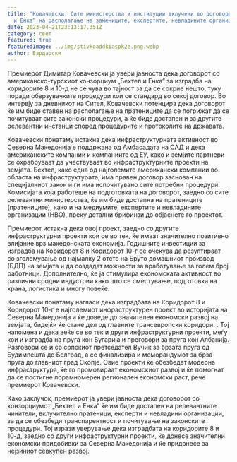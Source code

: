 ```yaml
---
title: "Ковачевски: Сите министерства и институции вклучени во договорот „Бехтел
  и Енка“ на располагање на замениците, експертите, невладините организации"
date: 2023-04-21T23:12:17.351Z
category: свет
featured: true
featuredImage: ../img/stivkoaddkiaspk2e.png.webp
author: Вардарски
---
```


Премиерот Димитар Ковачевски ја увери јавноста дека договорот со американско-турскиот конзорциум „Бехтел и Енка“ за изградба на коридорите 8 и 10-д не се чува во тајност за да се сокрие нешто, туку поради обврзувачките процедури кои се стандард во секој договор. Во интервју за дневникот на Сител, Ковачевски потенцира дека договорот ќе им биде ставен на располагање на пратениците да се погрижат да се почитуваат сите законски процедури, а ќе биде достапен и за другите релевантни инстанци според процедурите и протоколите на државата.

Ковачевски понатаму истакна дека инфраструктурната активност во Северна Македонија е поддржана од Амбасадата на САД и дека американските компании и компаниите од ЕУ, како и земјите партнери се охрабруваат да учествуваат во инфраструктурните проекти на земјата. Бехтел, како една од најголемите американски компании во областа на инфраструктурата, има правен договор заснован на специјалниот закон и ги има испочитувано сите потребни процедури. Комисијата која работеше на подготовката на договорот, заедно со сите релевантни министерства, ќе им биде достапна на пратениците (пратениците), како и на медиумите, експертите и невладините организации (НВО), преку детални брифинзи до објаснете го проектот.

Премиерот истакна дека овој проект, заедно со другите инфраструктурни проекти кои се во тек, ќе имаат значително позитивно влијание врз македонската економија. Годишните инвестиции за изградба на Коридорот 8 и Коридорот 10-г се очекува да резултираат со зголемување од најмалку 2 отсто на Бруто домашниот производ (БДП) на земјата и да создадат можности за вработување за голем број работници. Дополнително, ќе ја стимулира економската активност во различни сродни индустрии како што се сместување, подготовка на храна, логистика и многу повеќе.

Ковачевски понатаму нагласи дека изградбата на Коридорот 8 и Коридорот 10-г е најголемиот инфраструктурен проект во историјата на Северна Македонија и ќе доведе до значителен економски развој на земјата, бидејќи ќе стане дел од главните трансевропски коридори. . Тој напомена и дека веќе се во тек и други инфраструктурни проекти, меѓу кои и изградба на пруга кон Бугарија и преговори за пруга кон Албанија. Разговори се и со српскиот претседател Вучиќ за брзата пруга од Будимпешта до Белград, а се финализира и меморандумот за брза пруга до главниот град Скопје. Овие проекти ќе обезбедат модерна инфраструктура, ќе го промовираат економскиот развој и ќе помогнат да се постигне порамномерен регионален економски раст, рече премиерот Ковачевски.

Како заклучок, премиерот ја увери јавноста дека договорот со конзорциумот „Бехтел и Енка“ ќе им биде достапен на релевантните чинители, вклучително пратеници, експерти и невладини организации, за да се обезбеди транспарентност и почитување на законските процедури. Тој изрази уверување дека изградбата на коридорите 8 и 10-д, заедно со други инфраструктурни проекти, ќе донесе значителни економски придобивки за Северна Македонија и ќе придонесе за нејзиниот севкупен развој.
